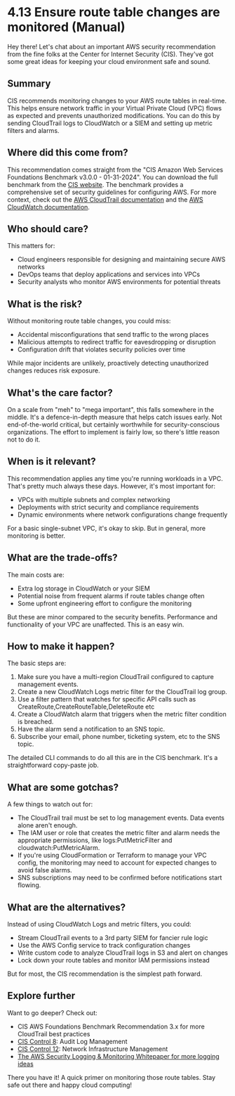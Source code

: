 # 4.13 Ensure route table changes are monitored (Manual)

Hey there! Let's chat about an important AWS security recommendation from the fine folks at the Center for Internet Security (CIS). They've got some great ideas for keeping your cloud environment safe and sound.

## Summary

CIS recommends monitoring changes to your AWS route tables in real-time. This helps ensure network traffic in your Virtual Private Cloud (VPC) flows as expected and prevents unauthorized modifications. You can do this by sending CloudTrail logs to CloudWatch or a SIEM and setting up metric filters and alarms.

## Where did this come from?

This recommendation comes straight from the "CIS Amazon Web Services Foundations Benchmark v3.0.0 - 01-31-2024". You can download the full benchmark from the [CIS website](https://downloads.cisecurity.org/#/). The benchmark provides a comprehensive set of security guidelines for configuring AWS. For more context, check out the [AWS CloudTrail documentation](https://docs.aws.amazon.com/awscloudtrail/latest/userguide/cloudtrail-user-guide.html) and the [AWS CloudWatch documentation](https://docs.aws.amazon.com/AmazonCloudWatch/latest/monitoring/WhatIsCloudWatch.html).

## Who should care? 

This matters for:
- Cloud engineers responsible for designing and maintaining secure AWS networks 
- DevOps teams that deploy applications and services into VPCs
- Security analysts who monitor AWS environments for potential threats

## What is the risk?

Without monitoring route table changes, you could miss:
- Accidental misconfigurations that send traffic to the wrong places
- Malicious attempts to redirect traffic for eavesdropping or disruption
- Configuration drift that violates security policies over time

While major incidents are unlikely, proactively detecting unauthorized changes reduces risk exposure.

## What's the care factor?

On a scale from "meh" to "mega important", this falls somewhere in the middle. It's a defence-in-depth measure that helps catch issues early. Not end-of-the-world critical, but certainly worthwhile for security-conscious organizations. The effort to implement is fairly low, so there's little reason not to do it.

## When is it relevant?

This recommendation applies any time you're running workloads in a VPC. That's pretty much always these days. However, it's most important for:
- VPCs with multiple subnets and complex networking 
- Deployments with strict security and compliance requirements
- Dynamic environments where network configurations change frequently 

For a basic single-subnet VPC, it's okay to skip. But in general, more monitoring is better.

## What are the trade-offs?

The main costs are:
- Extra log storage in CloudWatch or your SIEM
- Potential noise from frequent alarms if route tables change often 
- Some upfront engineering effort to configure the monitoring

But these are minor compared to the security benefits. Performance and functionality of your VPC are unaffected. This is an easy win.

## How to make it happen?

The basic steps are:

1. Make sure you have a multi-region CloudTrail configured to capture management events. 
2. Create a new CloudWatch Logs metric filter for the CloudTrail log group.
3. Use a filter pattern that watches for specific API calls such as CreateRoute,CreateRouteTable,DeleteRoute etc
4. Create a CloudWatch alarm that triggers when the metric filter condition is breached.
5. Have the alarm send a notification to an SNS topic.
6. Subscribe your email, phone number, ticketing system, etc to the SNS topic.

The detailed CLI commands to do all this are in the CIS benchmark. It's a straightforward copy-paste job.

## What are some gotchas?

A few things to watch out for:
- The CloudTrail trail must be set to log management events. Data events alone aren't enough.
- The IAM user or role that creates the metric filter and alarm needs the appropriate permissions, like logs:PutMetricFilter and cloudwatch:PutMetricAlarm.  
- If you're using CloudFormation or Terraform to manage your VPC config, the monitoring may need to account for expected changes to avoid false alarms.
- SNS subscriptions may need to be confirmed before notifications start flowing.

## What are the alternatives?

Instead of using CloudWatch Logs and metric filters, you could:
- Stream CloudTrail events to a 3rd party SIEM for fancier rule logic
- Use the AWS Config service to track configuration changes
- Write custom code to analyze CloudTrail logs in S3 and alert on changes
- Lock down your route tables and monitor IAM permissions instead

But for most, the CIS recommendation is the simplest path forward.

## Explore further

Want to go deeper? Check out:
- CIS AWS Foundations Benchmark Recommendation 3.x for more CloudTrail best practices
- [CIS Control 8](https://www.cisecurity.org/controls/cis-controls-navigator/v8): Audit Log Management
- [CIS Control 12](https://www.cisecurity.org/controls/cis-controls-navigator/v8): Network Infrastructure Management
- [The AWS Security Logging & Monitoring Whitepaper for more logging ideas](https://docs.aws.amazon.com/whitepapers/latest/introduction-aws-security/monitoring-and-logging.html)

There you have it! A quick primer on monitoring those route tables. Stay safe out there and happy cloud computing!